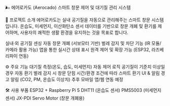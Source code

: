 🌬️ 에어로카도 (Aerocado)
스마트 창문 제어 및 대기질 관리 시스템

📌 프로젝트 소개
에어로카도는 실내 공기질을 자동으로 관리해주는 스마트 창문 시스템입니다.
온습도, 미세먼지, 이산화탄소 센서 데이터를 기반으로 창문 개폐 및 환기를 제어하며,
사용자의 쾌적한 생활 환경을 유지하는 것을 목표로 합니다.

실내·외 공기질 센싱
자동 창문 개폐 (서보모터 기반)
벌레 감지 및 차단 기능 (IR 모듈/카메라 활용 가능)
앱을 통한 실시간 상태 표시
원격 제어 및 확장 가능 (ESP32, 라즈베리파이 연동)

⚙️ 주요 기능
대기질 측정(온도, 습도, 미세먼지)
자동 제어 로직
공기질이 기준치 이상일 경우 자동 환기
벌레 감지 시 창문 닫힘
시간/환경 조건에 따라 스마트 환기
UI & 알림
경고 알림 (CO2, PM, 온습도 이상치)
추후 모바일 앱/웹 연동 예정

🛠️ 사용 부품
ESP32 + Raspberry Pi 5
DHT11 (온습도 센서)
PMS5003 (미세먼지 센서)
JX-PDI Servo Motor (창문 개폐용)
